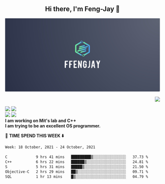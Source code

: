 <h2 align="center"> Hi there, I'm Feng-Jay 👋 </h2>  

![](https://github.com/Feng-Jay/DataStruct/blob/master/Image/1.png)  

<img align="right" src="https://github-readme-stats.vercel.app/api?username=Feng-Jay&show_icons=true&icon_color=CE1D2D&text_color=718096&bg_color=ffffff&hide_title=true" />


&emsp;

![](https://visitor-badge.glitch.me/badge?page_id=Feng-Jay.readme)
![](https://img.shields.io/badge/Concentrate-Cpp-blue)  
![](https://img.shields.io/badge/Rust-primer-orange)
![](https://img.shields.io/badge/Target-OS-9cf)  
**I am working on Mit's lab and C++**  
**I am trying to be an excellent OS programmer.**  


📘 **TIME SPEND THIS WEEK ⬇️**
<!--START_SECTION:waka-->
```text
Week: 18 October, 2021 - 24 October, 2021

C             9 hrs 41 mins   █████████▒░░░░░░░░░░░░░░░   37.73 % 
C++           6 hrs 22 mins   ██████▒░░░░░░░░░░░░░░░░░░   24.81 % 
S             5 hrs 31 mins   █████▒░░░░░░░░░░░░░░░░░░░   21.50 % 
Objective-C   2 hrs 29 mins   ██▒░░░░░░░░░░░░░░░░░░░░░░   09.71 % 
SQL           1 hr 13 mins    █▒░░░░░░░░░░░░░░░░░░░░░░░   04.79 % 
```
<!--END_SECTION:waka-->
